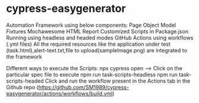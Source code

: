 # cypress-easygenerator
Automation Framework using below components:
Page Object Model
Fixtures
Mochawesome HTML Report
Customized Scripts in Package.json
Running using headless and headed modes
GitHub Actions using workflows (.yml files) 
All the required resources like the application under test (task.html),alert-text.txt,file to upload(sampleImage.png) are integrated to the framework

Different ways to execute the Scripts:
npx cypress open  --> Click on the particular spec file to execute
npm run task-scripts-headless
npm run task-scripts-headed
Click and run the workflow present in the Actions tab in the Github repo (https://github.com/SM1989/cypress-easygenerator/actions/workflows/build.yml)